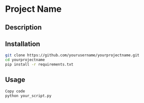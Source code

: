 # Project Name

## Description

<!-- Briefly describe what your project does and its purpose. -->

## Installation

<!-- Provide step-by-step instructions on how to get a development environment running: -->

```bash
git clone https://github.com/yourusername/yourprojectname.git
cd yourprojectname
pip install -r requirements.txt
```
## Usage
<!-- Explain how to run the application: -->

```bash
Copy code
python your_script.py
```